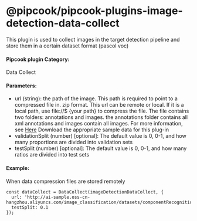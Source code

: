 # @pipcook/pipcook-plugins-image-detection-data-collect

This plugin is used to collect images in the target detection pipeline and store them in a certain dataset format (pascol voc)

<a name="c8ad2b59"></a>
#### Pipcook plugin Category:
Data Collect

<a name="0ae9da20"></a>
#### Parameters:

- url (string): the path of the image. This path is required to point to a compressed file in. zip format. This url can be remote or local. If it is a local path, use file://$ {your path} to compress the file. The file contains two folders: annotations and images. the annotations folder contains all xml annotations and images contain all images. For more information, see [Here](http://ai-sample.oss-cn-hangzhou.aliyuncs.com/image_classification/datasets/componentRecognition.zip) Download the appropriate sample data for this plug-in
- validationSplit (number) [optional]: The default value is 0, 0-1, and how many proportions are divided into validation sets
- testSplit (number) [optional]: The default value is 0, 0-1, and how many ratios are divided into test sets

<a name="587da97d"></a>
#### Example:

When data compression files are stored remotely

```
const dataCollect = DataCollect(imageDetectionDataCollect, {
  url: 'http://ai-sample.oss-cn-hangzhou.aliyuncs.com/image_classification/datasets/componentRecognition.zip',
  testSplit: 0.1
});
```


